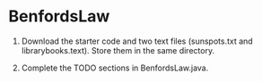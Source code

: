 # BenfordsLaw

1. Download the starter code and two text files (sunspots.txt and librarybooks.text).  Store them in the same directory.

2. Complete the TODO sections in BenfordsLaw.java.

